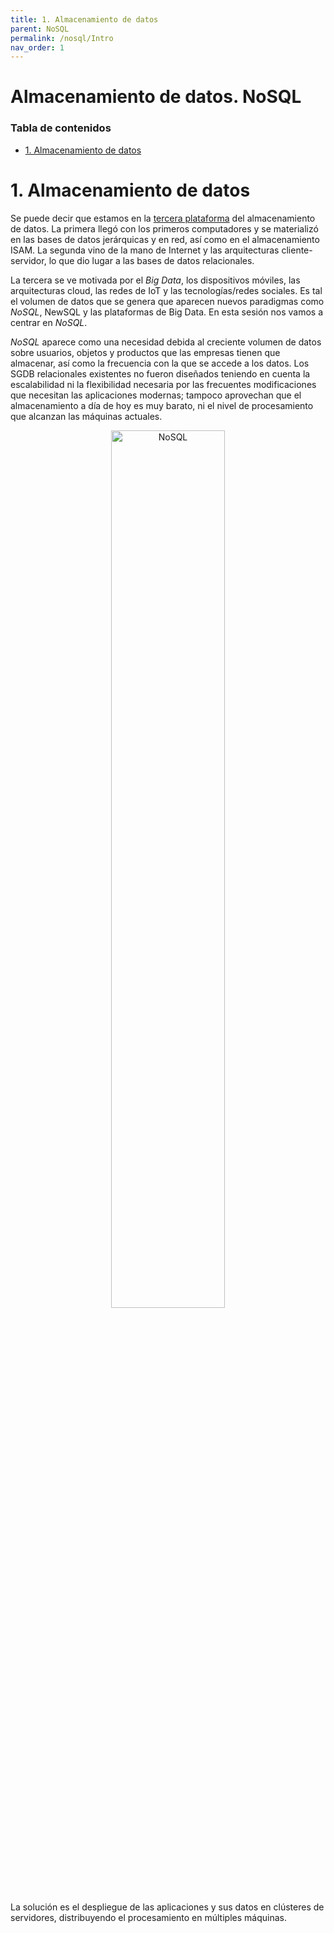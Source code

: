 ```yaml
---
title: 1. Almacenamiento de datos
parent: NoSQL
permalink: /nosql/Intro
nav_order: 1
---
```


<h1>Almacenamiento de datos. NoSQL</h1>

<h3>Tabla de contenidos</h3>

- [1. Almacenamiento de datos](#1-almacenamiento-de-datos)


# 1. Almacenamiento de datos

Se puede decir que estamos en la [tercera plataforma](https://en.wikipedia.org/wiki/Third_platform) del almacenamiento de datos. La primera llegó con los primeros computadores y se materializó en las bases de datos jerárquicas y en red, así como en el almacenamiento ISAM. La segunda vino de la mano de Internet y las arquitecturas cliente-servidor, lo que dio lugar a las bases de datos relacionales.

La tercera se ve motivada por el _Big Data_, los dispositivos móviles, las arquitecturas cloud, las redes de IoT y las tecnologías/redes sociales. Es tal el volumen de datos que se genera que aparecen nuevos paradigmas como *NoSQL*, NewSQL y las plataformas de Big Data. En esta sesión nos vamos a centrar en *NoSQL*.

*NoSQL* aparece como una necesidad debida al creciente volumen de datos sobre usuarios, objetos y productos que las empresas tienen que almacenar, así como la frecuencia con la que se accede a los datos. Los SGDB relacionales existentes no fueron diseñados teniendo en cuenta la escalabilidad ni la flexibilidad necesaria por las frecuentes modificaciones que necesitan las aplicaciones modernas; tampoco aprovechan que el almacenamiento a día de hoy es muy barato, ni el nivel de procesamiento que alcanzan las máquinas actuales.

<div align="center">
    <img src="../assets/images/NoSQL/NoSQL01.png" alt="NoSQL" width="60%" />
</div>


La solución es el despliegue de las aplicaciones y sus datos en clústeres de servidores, distribuyendo el procesamiento en múltiples máquinas.

